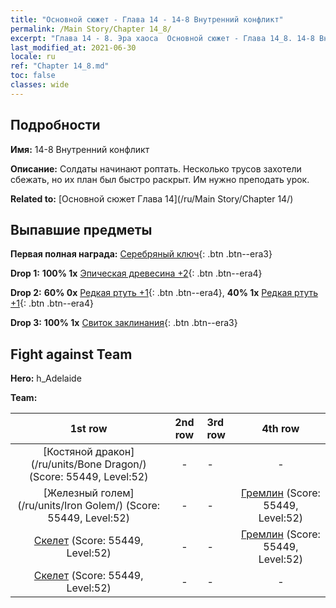 ```yaml
---
title: "Основной сюжет - Глава 14 - 14-8 Внутренний конфликт"
permalink: /Main Story/Chapter 14_8/
excerpt: "Глава 14 - 8. Эра хаоса  Основной сюжет - Глава 14_8. 14-8 Внутренний конфликт"
last_modified_at: 2021-06-30
locale: ru
ref: "Chapter 14_8.md"
toc: false
classes: wide
---
```


## Подробности

 **Имя:** 14-8 Внутренний конфликт

 **Описание:** Солдаты начинают роптать. Несколько трусов захотели сбежать, но их план был быстро раскрыт. Им нужно преподать урок.

 **Related to:** [Основной сюжет Глава 14](/ru/Main Story/Chapter 14/)

## Выпавшие предметы

 **Первая полная награда:** [Серебряный ключ](/ItemsRU/con_693/){: .btn .btn--era3}

 **Drop 1:** **100% 1x** [Эпическая древесина +2](/ItemsRU/mat_48/){: .btn .btn--era4}

 **Drop 2:** **60% 0x** [Редкая ртуть +1](/ItemsRU/mat_42/){: .btn .btn--era4}, **40% 1x** [Редкая ртуть +1](/ItemsRU/mat_42/){: .btn .btn--era4}

 **Drop 3:** **100% 1x** [Свиток заклинания](/ItemsRU/con_694/){: .btn .btn--era3}


## Fight against Team
 **Hero:** h_Adelaide

 **Team:**


  | 1st row | 2nd row | 3rd row | 4th row |
  |:----:|:----:|:----|:----:|
  | [Костяной дракон](/ru/units/Bone Dragon/) (Score: 55449, Level:52)  | - | - | - |
  | [Железный голем](/ru/units/Iron Golem/) (Score: 55449, Level:52)  | - | - | [Гремлин](/ru/units/Gremlin/) (Score: 55449, Level:52)  |
  | [Скелет](/ru/units/Skeleton/) (Score: 55449, Level:52)  | - | - | [Гремлин](/ru/units/Gremlin/) (Score: 55449, Level:52)  |
  | [Скелет](/ru/units/Skeleton/) (Score: 55449, Level:52)  | - | - | - |


